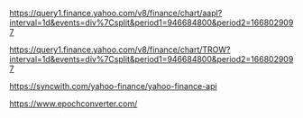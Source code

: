 
https://query1.finance.yahoo.com/v8/finance/chart/aapl?interval=1d&events=div%7Csplit&period1=946684800&period2=1668029097

https://query1.finance.yahoo.com/v8/finance/chart/TROW?interval=1d&events=div%7Csplit&period1=946684800&period2=1668029097

https://syncwith.com/yahoo-finance/yahoo-finance-api

https://www.epochconverter.com/
